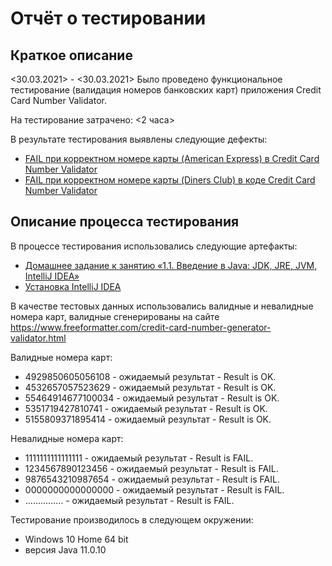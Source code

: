 # Отчёт о тестировании <Credit Card Number Validator>

## Краткое описание

<30.03.2021> - <30.03.2021> Было проведено функциональное тестирование (валидация номеров банковских карт) приложения Credit Card Number Validator.

На тестирование затрачено: <2 часа>

В результате тестирования выявлены следующие дефекты:

* [FAIL при корректном номере карты (American Express) в Credit Card Number Validator](https://github.com/Aleks4404/Test_Report/issues/1)
* [FAIL при корректном номере карты (Diners Club) в коде Credit Card Number Validator](https://github.com/Aleks4404/Test_Report/issues/2)

## Описание процесса тестирования

В процессе тестирования использовались следующие артефакты:
* [Домашнее задание к занятию «1.1. Введение в Java: JDK, JRE, JVM, IntelliJ IDEA»](https://github.com/netology-code/javaqa-homeworks/tree/master/intro)
* [Установка IntelliJ IDEA](https://github.com/netology-code/javaqa-homeworks/blob/master/intro/idea.md)

В качестве тестовых данных использовались валидные и невалидные номера карт, валидные сгенерированы на сайте https://www.freeformatter.com/credit-card-number-generator-validator.html

Валидные номера карт:
* 4929850605056108 - ожидаемый результат - Result is OK.
* 4532657057523629 - ожидаемый результат - Result is OK.
* 55464914677100034 - ожидаемый результат - Result is OK.
* 5351719427810741 - ожидаемый результат - Result is OK.
* 5155809371895414 - ожидаемый результат - Result is OK.

Невалидные номера карт:
* 1111111111111111 - ожидаемый результат - Result is FAIL.
* 1234567890123456 - ожидаемый результат - Result is FAIL.
* 9876543210987654 - ожидаемый результат - Result is FAIL.
* 0000000000000000 - ожидаемый результат - Result is FAIL.
* …………… - ожидаемый результат - Result is FAIL.

Тестирование производилось в следующем окружении:
* Windows 10 Home 64 bit
* версия Java 11.0.10
